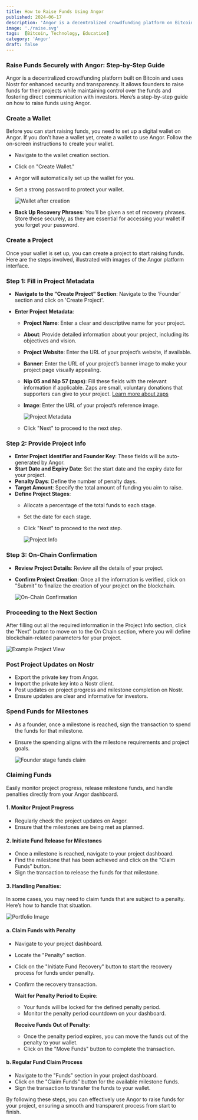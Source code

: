 ```yaml
---
title: How to Raise Funds Using Angor
published: 2024-06-17
description: 'Angor is a decentralized crowdfunding platform on Bitcoin, offering secure fund management and direct investor engagement for transparent project funding.'
image: './raise.svg'
tags:  [Bitcoin, Technology, Education]
category: 'Angor'
draft: false 
---
```

### Raise Funds Securely with Angor:  Step-by-Step Guide

Angor is a decentralized crowdfunding platform built on Bitcoin and uses Nostr for enhanced security and transparency. It allows founders to raise funds for their projects while maintaining control over the funds and fostering direct communication with investors. Here’s a step-by-step guide on how to raise funds using Angor.

### Create a Wallet

Before you can start raising funds, you need to set up a digital wallet on Angor. If you don’t have a wallet yet, create a wallet to use Angor. Follow the on-screen instructions to create your wallet.
- Navigate to the wallet creation section.
- Click on "Create Wallet."
- Angor will automatically set up the wallet for you.
- Set a strong password to protect your wallet.

  ![Wallet after creation](./assets/wallet-after-creation.svg)

- **Back Up Recovery Phrases**: You’ll be given a set of recovery phrases. Store these securely, as they are essential for accessing your wallet if you forget your password.

### Create a Project

Once your wallet is set up, you can create a project to start raising funds. Here are the steps involved, illustrated with images of the Angor platform interface.

### Step 1: Fill in Project Metadata

- **Navigate to the "Create Project" Section**: Navigate to the 'Founder' section and click on 'Create Project'.

- **Enter Project Metadata**:
  - **Project Name**: Enter a clear and descriptive name for your project.
  - **About**: Provide detailed information about your project, including its objectives and vision.
  - **Project Website**: Enter the URL of your project’s website, if available.
  - **Banner**: Enter the URL of your project’s banner image to make your project page visually appealing.
  - **Nip 05 and Nip 57 (zaps)**: Fill these fields with the relevant information if applicable. Zaps are small, voluntary donations that supporters can give to your project. [Learn more about zaps](https://bitcoiner.guide/zap/)
  - **Image**: Enter the URL of your project’s reference image.

    ![Project Metadata](./assets/project-metadata.svg)

  - Click "Next" to proceed to the next step.

### Step 2: Provide Project Info

- **Enter Project Identifier and Founder Key**: These fields will be auto-generated by Angor.
- **Start Date and Expiry Date**: Set the start date and the expiry date for your project.
- **Penalty Days**: Define the number of penalty days.
- **Target Amount**: Specify the total amount of funding you aim to raise.
- **Define Project Stages**:
  - Allocate a percentage of the total funds to each stage.
  - Set the date for each stage.
  - Click "Next" to proceed to the next step.

    ![Project Info](./assets/project-info.svg)

### Step 3: On-Chain Confirmation

- **Review Project Details**: Review all the details of your project.
- **Confirm Project Creation**: Once all the information is verified, click on "Submit" to finalize the creation of your project on the blockchain.

    ![On-Chain Confirmation](./assets/on-chain.svg)


### Proceeding to the Next Section
After filling out all the required information in the Project Info section, click the "Next" button to move on to the On Chain section, where you will define blockchain-related parameters for your project.

![Example Project View](./assets/view-project.svg)

### Post Project Updates on Nostr

- Export the private key from Angor.
- Import the private key into a Nostr client.
- Post updates on project progress and milestone completion on Nostr.
- Ensure updates are clear and informative for investors.

### Spend Funds for Milestones

- As a founder, once a milestone is reached, sign the transaction to spend the funds for that milestone.
- Ensure the spending aligns with the milestone requirements and project goals.

  ![Founder stage funds claim](./assets/founder-stage-claim.svg)

### Claiming Funds 
Easily monitor project progress, release milestone funds, and handle penalties directly from your Angor dashboard.

#### 1. Monitor Project Progress

- Regularly check the project updates on Angor.
- Ensure that the milestones are being met as planned.

#### 2. Initiate Fund Release for Milestones

- Once a milestone is reached, navigate to your project dashboard.
- Find the milestone that has been achieved and click on the "Claim Funds" button.
- Sign the transaction to release the funds for that milestone.

#### 3. Handling Penalties: 
In some cases, you may need to claim funds that are subject to a penalty. Here’s how to handle that situation.
  
  ![Portfolio Image](./assets/invested-portfolio.svg)

#### a. Claim Funds with Penalty

- Navigate to your project dashboard.
- Locate the "Penalty" section.
- Click on the "Initiate Fund Recovery" button to start the recovery process for funds under penalty.
- Confirm the recovery transaction.

  **Wait for Penalty Period to Expire**:
  - Your funds will be locked for the defined penalty period.
  - Monitor the penalty period countdown on your dashboard.

  **Receive Funds Out of Penalty**:
  - Once the penalty period expires, you can move the funds out of the penalty to your wallet.
  - Click on the "Move Funds" button to complete the transaction.

#### b. Regular Fund Claim Process

- Navigate to the "Funds" section in your project dashboard.
- Click on the "Claim Funds" button for the available milestone funds.
- Sign the transaction to transfer the funds to your wallet.

By following these steps, you can effectively use Angor to raise funds for your project, ensuring a smooth and transparent process from start to finish.